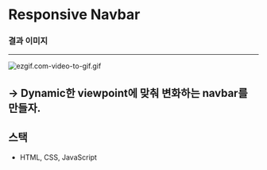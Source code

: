 # Responsive Navbar

### 결과 이미지

---

![ezgif.com-video-to-gif.gif](Responsive%20Navbar%20a2a533f2859f4f47831d13194633e114/ezgif.com-video-to-gif.gif)

## → Dynamic한 viewpoint에 맞춰 변화하는 navbar를 만들자.

## 스택

- HTML, CSS, JavaScript